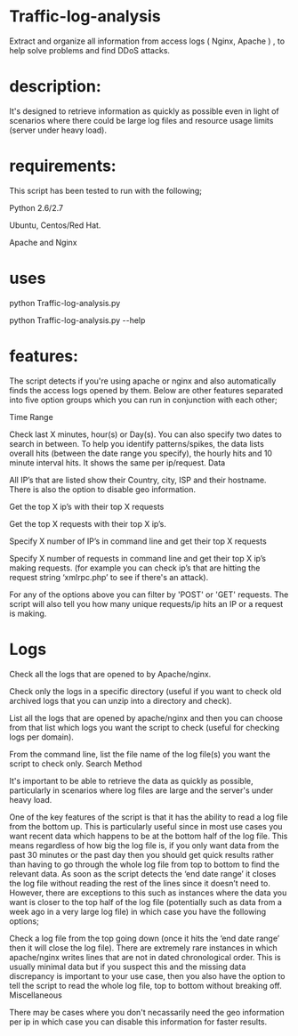 # Traffic-log-analysis

Extract and organize all information from access logs ( Nginx, Apache ) , to help solve problems and find DDoS attacks.

# description:


It's designed to retrieve information as quickly as possible even in light of scenarios where there could be large log files and resource usage limits (server under heavy load).

# requirements:

This script has been tested to run with the following;

Python 2.6/2.7

Ubuntu, Centos/Red Hat.

Apache and Nginx

# uses 

python Traffic-log-analysis.py 

python Traffic-log-analysis.py --help



# features:

The script detects if you're using apache or nginx and also automatically finds the access logs opened by them. Below are other features separated into five option groups which you can run in conjunction with each other;

Time Range


Check last X minutes, hour(s) or Day(s). You can also specify two dates to search in between.
To help you identify patterns/spikes, the data lists overall hits (between the date range you specify), the hourly hits and 10 minute interval hits. It shows the same per ip/request.
Data


All IP’s that are listed show their Country, city, ISP and their hostname. There is also the option to disable geo information.


Get the top X ip’s with their top X requests

Get the top X requests with their top X ip’s.

Specify X number of IP’s in command line and get their top X requests

Specify X number of requests in command line and get their top X ip’s making requests. (for example you can check ip’s that are hitting the request string ‘xmlrpc.php’ to see if there's an attack).

For any of the options above you can filter by 'POST' or 'GET' requests. The script will also tell you how many unique requests/ip hits an IP or a request is making.


# Logs

Check all the logs that are opened to by Apache/nginx.

Check only the logs in a specific directory (useful if you want to check old archived logs that you can unzip into a directory and check).

List all the logs that are opened by apache/nginx and then you can choose from that list which logs you want the script to check (useful for checking logs per domain).

From the command line, list the file name of the log file(s) you want the script to check only.
Search Method


It's important to be able to retrieve the data as quickly as possible, particularly in scenarios where log files are large and the server's under heavy load.


One of the key features of the script is that it has the ability to read a log file from the bottom up. This is particularly useful since in most use cases you want recent data which happens to be at the bottom half of the log file. This means regardless of how big the log file is, if you only want data from the past 30 minutes or the past day then you should get quick results rather than having to go through the whole log file from top to bottom to find the relevant data. As soon as the script detects the ‘end date range’ it closes the log file without reading the rest of the lines since it doesn’t need to. However, there are exceptions to this such as instances where the data you want is closer to the top half of the log file (potentially such as data from a week ago in a very large log file) in which case you have the following options;


Check a log file from the top going down (once it hits the ‘end date range’ then it will close the log file).
There are extremely rare instances in which apache/nginx writes lines that are not in dated chronological order. This is usually minimal data but if you suspect this and the missing data discrepancy is important to your use case, then you also have the option to tell the script to read the whole log file, top to bottom without breaking off.
Miscellaneous


There may be cases where you don't necassarily need the geo information per ip in which case you can disable this information for faster results.

